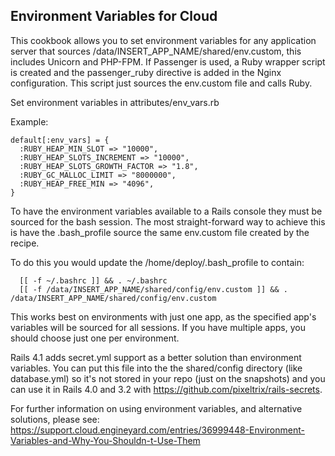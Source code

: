 Environment Variables for Cloud
-------------------------------

This cookbook allows you to set environment variables for any application server that sources /data/INSERT_APP_NAME/shared/env.custom, this includes Unicorn and PHP-FPM.  If Passenger is used, a Ruby wrapper script is created and the passenger_ruby directive is added in the Nginx configuration.  This script just sources the env.custom file and calls Ruby.

Set environment variables in attributes/env_vars.rb

  Example:

  ```
  default[:env_vars] = {
    :RUBY_HEAP_MIN_SLOT => "10000",
    :RUBY_HEAP_SLOTS_INCREMENT => "10000",
    :RUBY_HEAP_SLOTS_GROWTH_FACTOR => "1.8",
    :RUBY_GC_MALLOC_LIMIT => "8000000",
    :RUBY_HEAP_FREE_MIN => "4096",
  }
  ```

To have the environment variables available to a Rails console they must be sourced for the bash session. The most straight-forward way to achieve this is have the .bash_profile source the same env.custom file created by the recipe.

To do this you would update the /home/deploy/.bash_profile to contain:

```
  [[ -f ~/.bashrc ]] && . ~/.bashrc
  [[ -f /data/INSERT_APP_NAME/shared/config/env.custom ]] && . /data/INSERT_APP_NAME/shared/config/env.custom
```

This works best on environments with just one app, as the specified app's variables will be sourced for all sessions. If you have multiple apps, you should choose just one per environment.

Rails 4.1 adds secret.yml support as a better solution than environment variables. You can put this file into the the shared/config directory (like database.yml) so it's not stored in your repo (just on the snapshots) and you can use it in Rails 4.0 and 3.2 with https://github.com/pixeltrix/rails-secrets.

For further information on using environment variables, and alternative solutions, please see: https://support.cloud.engineyard.com/entries/36999448-Environment-Variables-and-Why-You-Shouldn-t-Use-Them
